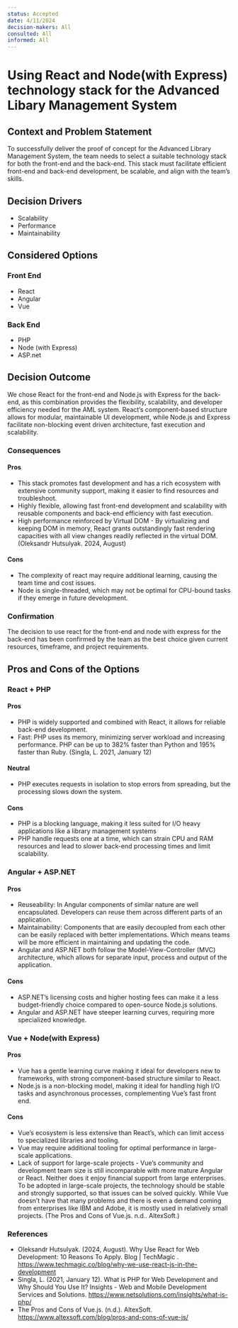 ```yaml
---
status: Accepted
date: 4/11/2024
decision-makers: All
consulted: All
informed: All
---
```


# Using React and Node(with Express) technology stack for the Advanced Libary Management System

## Context and Problem Statement

To successfully deliver the proof of concept for the Advanced Library Management System, the team needs to select a suitable technology 
stack for both the front-end and the back-end. 
This stack must facilitate efficient front-end and back-end development, be scalable, and align with the team’s skills.

## Decision Drivers
* Scalability
* Performance
* Maintainability

## Considered Options
### Front End 
* React
* Angular
* Vue
### Back End
* PHP
* Node (with Express)
* ASP.net

## Decision Outcome

We chose React for the front-end and Node.js with Express for the back-end, as this combination provides the flexibility, scalability, 
and developer efficiency needed for the AML system. React’s component-based structure allows for modular, maintainable UI development, 
while Node.js and Express facilitate non-blocking event driven architecture, fast execution and scalability.

### Consequences
#### Pros
* This stack promotes fast development and has a rich ecosystem with extensive community support, making it easier to find resources and troubleshoot.
* Highly flexible, allowing fast front-end development and scalability with reusable components and back-end efficiency with fast execution.
* High performance reinforced by Virtual DOM - By virtualizing and keeping DOM in memory, React grants outstandingly fast rendering capacities with all view changes readily reflected in the virtual DOM. (Oleksandr Hutsulyak. 2024, August)
#### Cons
* The complexity of react may require additional learning, causing the team time and cost issues.
* Node is single-threaded, which may not be optimal for CPU-bound tasks if they emerge in future development.

### Confirmation
The decision to use react for the front-end and node with express for the back-end
has been confirmed by the team as the best choice given current resources, timeframe, and project requirements.


## Pros and Cons of the Options

### React + PHP
#### Pros
* PHP is widely supported and combined with React, it allows for reliable back-end development.
* Fast: PHP uses its memory, minimizing server workload and increasing performance. PHP can be up to 382% faster than Python and 195% faster than Ruby. (Singla, L. 2021, January 12)

#### Neutral 
* PHP executes requests in isolation to stop errors from spreading, but the processing slows down the system.
#### Cons
* PHP is a blocking language, making it less suited for I/O heavy applications like a library management systems
* PHP handle requests one at a time, which can strain CPU and RAM resources and lead to slower back-end processing times and limit scalability.


### Angular + ASP.NET
#### Pros
* Reuseability: In Angular components of similar nature are well encapsulated. Developers can reuse them across different parts of an application.
* Maintainability: Components that are easily decoupled from each other can be easily replaced with better implementations. Which means teams will be more efficient in maintaining and updating the code.
* Angular and ASP.NET both follow the Model-View-Controller (MVC) architecture, which allows for separate input, process and output of the application.

#### Cons
* ASP.NET’s licensing costs and higher hosting fees can make it a less budget-friendly choice compared to open-source Node.js solutions.
* Angular and ASP.NET have steeper learning curves, requiring more specialized knowledge.

### Vue + Node(with Express)
#### Pros
* Vue has a gentle learning curve making it ideal for developers new to frameworks, with strong component-based structure similar to React.
* Node.js is a non-blocking model, making it ideal for handling high I/O tasks and asynchronous processes, complementing Vue’s fast front end.
#### Cons 
* Vue’s ecosystem is less extensive than React’s, which can limit access to specialized libraries and tooling.
* Vue may require additional tooling for optimal performance in large-scale applications.
* Lack of support for large-scale projects - Vue’s community and development team size is still incomparable with more mature Angular or React. Neither does it enjoy financial support from large enterprises. To be adopted in large-scale projects, the technology should be stable and strongly supported, so that issues can be solved quickly. While Vue doesn’t have that many problems and there is even a demand coming from enterprises like IBM and Adobe, it is mostly used in relatively small projects. (The Pros and Cons of Vue.js. n.d.. AltexSoft.)

### References
* Oleksandr Hutsulyak. (2024, August). Why Use React for Web Development: 10 Reasons To Apply. Blog | TechMagic . https://www.techmagic.co/blog/why-we-use-react-js-in-the-development
* Singla, L. (2021, January 12). What is PHP for Web Development and Why Should You Use It? Insights - Web and Mobile Development Services and Solutions. https://www.netsolutions.com/insights/what-is-php/
* The Pros and Cons of Vue.js. (n.d.). AltexSoft. https://www.altexsoft.com/blog/pros-and-cons-of-vue-js/

‌

‌

‌
